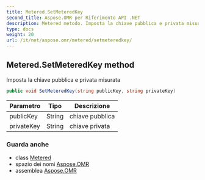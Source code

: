 ```yaml
---
title: Metered.SetMeteredKey
second_title: Aspose.OMR per Riferimento API .NET
description: Metered metodo. Imposta la chiave pubblica e privata misurata
type: docs
weight: 20
url: /it/net/aspose.omr/metered/setmeteredkey/
---
```

## Metered.SetMeteredKey method

Imposta la chiave pubblica e privata misurata

```csharp
public void SetMeteredKey(string publicKey, string privateKey)
```

| Parametro | Tipo | Descrizione |
| --- | --- | --- |
| publicKey | String | chiave pubblica |
| privateKey | String | chiave privata |

### Guarda anche

* class [Metered](../)
* spazio dei nomi [Aspose.OMR](../../metered/)
* assemblea [Aspose.OMR](../../../)


